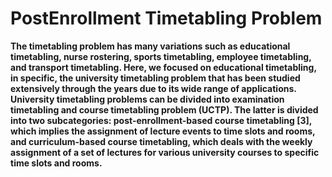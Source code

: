 # PostEnrollment Timetabling Problem

**The timetabling problem has many variations such as educational timetabling, nurse rostering, sports timetabling, employee timetabling, and transport timetabling. Here, we focused on educational timetabling, in specific, the university timetabling problem that has been studied extensively through the years due to its wide range of applications. University timetabling problems can be divided into examination timetabling and course timetabling problem (UCTP). The latter is divided into two subcategories: post-enrollment-based course timetabling [3], which implies the assignment of lecture events to time slots and rooms, and curriculum-based course timetabling, which deals with the weekly assignment of a set of lectures for various university courses to specific time slots and rooms.**

